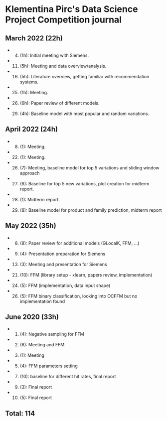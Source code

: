 # Klementina Pirc's Data Science Project Competition journal


## March 2022 (22h)
* 4. (1h): Initial meeting with Siemens.
* 11. (5h): Meeting and data overview/analysis.
* 16. (5h): Literature overview, getting familiar with recommendation systems.
* 25. (1h): Meeting.
* 26. (6h): Paper review of different models.
* 29. (4h): Baseline model with most popular and random variations.

## April 2022 (24h)
* 8. (1): Meeting.
* 22. (1): Meeting.
* 26. (7): Meeting, baseline model for top 5 variations and sliding window approach
* 27. (6): Baseline for top 5 new variations, plot creation for midterm report.
* 28. (1): Midterm report.
* 29. (8): Baseline model for product and family prediction, midterm report

## May 2022 (35h)
* 8. (8): Paper review for additional models (GLocalK, FFM, ...)
* 9. (4): Presentation preparation for Siemens
* 13. (3): Meeting and presentation for Siemens
* 21. (10): FFM (library setup - xlearn, papers review, implementation)
* 24. (5): FFM (implementation, data input shape)
* 26. (5): FFM binary classification, looking into OCFFM but no implementation found

## June 2020 (33h)
* 1. (4): Negative sampling for FFM
* 2. (6): Meeting and FFM
* 3. (1): Meeting
* 5. (4): FFM parameters setting
* 7. (10): baseline for different hit rates, final report
* 9. (3): Final report
* 10. (5): Final report

## Total: 114
